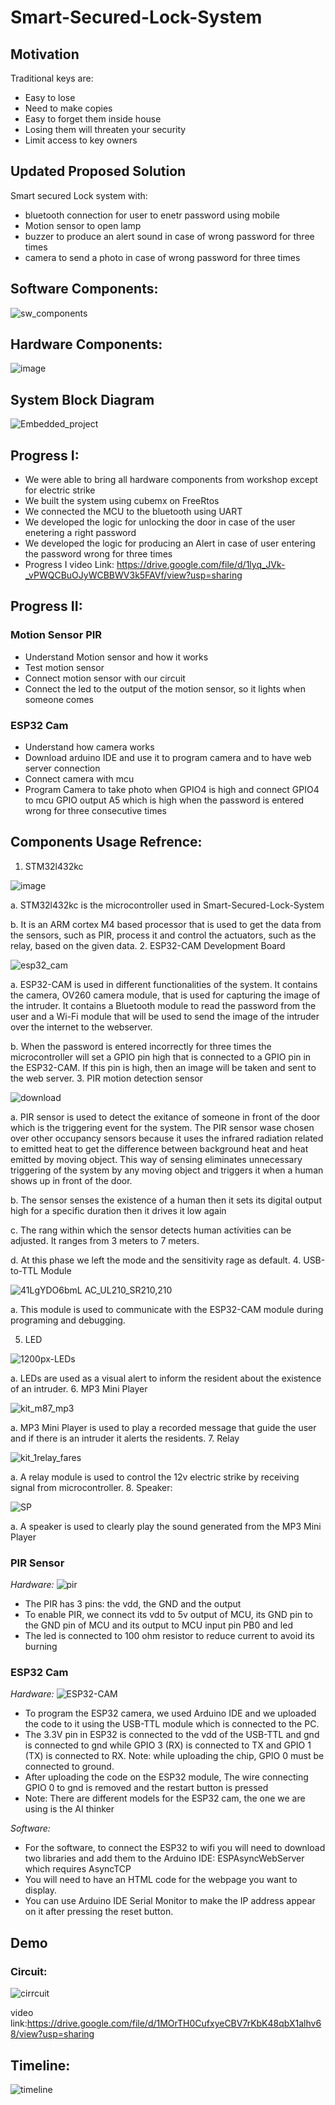 # Smart-Secured-Lock-System
## Motivation
Traditional  keys are:
* Easy to lose
* Need to make copies
* Easy to forget them inside house
* Losing them will threaten your security
* Limit access to key owners

## Updated Proposed Solution
Smart secured Lock system with:
* bluetooth connection for user to enetr password using mobile 
* Motion sensor to open lamp
* buzzer to produce an alert sound in case of wrong password for three times
* camera to send a photo in case of wrong password for three times 

## Software Components:
![sw_components](https://user-images.githubusercontent.com/79912650/144701500-cd07eb85-9777-4510-a015-72ce3d1c522b.png)

## Hardware Components:
![image](https://user-images.githubusercontent.com/72893623/143673083-8263de9f-b8ff-45a2-8655-3f077c83531c.png)

## System Block Diagram
![Embedded_project](https://user-images.githubusercontent.com/79912650/143672655-c7f22813-642c-4c53-a92b-fae39fb25447.png)

## Progress I:
* We were able to bring all hardware components from workshop except for electric strike
* We built the system using cubemx on FreeRtos
* We connected the MCU to the bluetooth using UART
* We developed the logic for unlocking the door in case of the user enetering a right password
* We developed the logic for  producing an Alert in case of user entering the password wrong for three times
* Progress I video Link: https://drive.google.com/file/d/1lyq_JVk-_vPWQCBuOJyWCBBWV3k5FAVf/view?usp=sharing

## Progress II:

### Motion Sensor PIR 
* Understand Motion sensor and how it works
* Test motion sensor 
* Connect motion sensor with our circuit 
* Connect the led to the output of the motion sensor, so it lights when someone comes 

### ESP32 Cam
* Understand how camera works
* Download arduino IDE and use it to program camera and to have  web server connection
* Connect camera with mcu
* Program Camera to take photo when GPIO4 is high and connect GPIO4 to mcu GPIO output A5 which is high when the password is entered wrong for three consecutive times


## Components Usage Refrence:
1.	STM32l432kc

![image](https://www.st.com/bin/ecommerce/api/image.PF263436.en.feature-description-include-personalized-no-cpn-large.jpg)

   a. STM32l432kc is the microcontroller used in Smart-Secured-Lock-System
 
   b.	It is an ARM cortex M4 based processor that is used to get the data from the sensors, such as PIR, process it and control the actuators, such as the relay, based on the          given data.
2.	ESP32-CAM Development Board

![esp32_cam](https://user-images.githubusercontent.com/60285497/144701594-a0dca91d-e736-4b81-b18b-a47df962c27c.jpg)


   a.	ESP32-CAM is used in different functionalities of the system. It contains the camera, OV260 camera module, that is used for capturing the image of the intruder. It              contains a Bluetooth module to read the password from the user and a Wi-Fi module that will be used to send the image of the intruder over the internet to the webserver. 
  
   b.	When the password is entered incorrectly for three times the microcontroller will set a GPIO pin high that is connected to a GPIO pin in the ESP32-CAM. If this pin is            high, then an image will be taken and sent to the web server. 
3.	PIR motion detection sensor 

![download](https://user-images.githubusercontent.com/60285497/144701620-39ae68fd-cf77-4aa1-aa0f-635919dfb6a4.jpg)


   a.	PIR sensor is used to detect the exitance of someone in front of the door which is the triggering event for the system. The PIR sensor wase chosen over other occupancy          sensors because it uses the infrared radiation related to emitted heat to get the difference between background heat and heat emitted by moving object. This way of              sensing eliminates unnecessary triggering of the system by any moving object and triggers it when a human shows up in front of the door.
  
   b.	The sensor senses the existence of a human then it sets its digital output high for a specific duration then it drives it low again 
   
   c.	The rang within which the sensor detects human activities can be adjusted. It ranges from 3 meters to 7 meters. 
   
   d.	At this phase we left the mode and the sensitivity rage as default.
4.	USB-to-TTL Module

![41LgYDO6bmL _AC_UL210_SR210,210_](https://user-images.githubusercontent.com/60285497/144702082-5b2308a6-3e94-4251-8310-a55d1c036465.jpg)

   a.	This module is used to communicate with the ESP32-CAM module during programing and debugging. 

5.	LED

![1200px-LEDs](https://user-images.githubusercontent.com/60285497/144701941-4b85bbec-9ad0-45e9-b623-e7a1c79f6231.jpg)

   a.	LEDs are used as a visual alert to inform the resident about the existence of an intruder.
6.	MP3 Mini Player

![kit_m87_mp3](https://user-images.githubusercontent.com/60285497/144701956-6f018099-d409-4bea-b128-e4d4a7d4a4f0.jpg)

   a.	MP3 Mini Player is used to play a recorded message that guide the user and if there is an intruder it alerts the residents.
7.	Relay

 ![kit_1relay_fares](https://user-images.githubusercontent.com/60285497/144701973-89608930-9884-48ff-916d-6daea87c7e03.jpg)

   a.	A relay module is used to control the 12v electric strike by receiving signal from microcontroller. 
8.	Speaker:

![SP](https://user-images.githubusercontent.com/60285497/144701982-5dfc3c32-8351-4595-962f-dc3ae2c6a48f.jpg)
 
   a.	A speaker is used to clearly play the sound generated from the MP3 Mini Player

### PIR Sensor
*Hardware:*
![pir](https://user-images.githubusercontent.com/72893623/144701244-761ec933-ca68-4a69-a43a-fc79aee4be14.jpeg)
* The PIR has 3 pins: the vdd, the GND and the output
* To enable PIR, we connect its vdd to 5v output of MCU, its GND pin to the GND pin of MCU and its output to MCU input pin PB0 and led
* The led is connected to 100 ohm resistor to reduce current to avoid its burning


### ESP32 Cam
*Hardware:*
![ESP32-CAM](https://user-images.githubusercontent.com/79912650/144700021-ad580082-ea06-44ee-b5a6-f8d23cd11f59.png)
* To program the ESP32 camera, we used Arduino IDE and we uploaded the code to it using the USB-TTL module which is connected to the PC. 
* The 3.3V pin in ESP32 is connected to the vdd of the USB-TTL and gnd is connected to gnd while GPIO 3 (RX) is connected to TX and GPIO 1 (TX) is connected to RX. 
Note: while uploading the chip, GPIO 0 must be connected to ground.
* After uploading the code on the ESP32 module, The wire connecting GPIO 0 to gnd is removed and the restart button is pressed
* Note: There are different models for the ESP32 cam, the one we are using is the AI thinker

*Software:*
* For the software, to connect the ESP32 to wifi you will need to download two libraries and add them to the Arduino IDE: ESPAsyncWebServer which requires AsyncTCP
* You will need to have an HTML code for the webpage you want to display.
* You can use  Arduino IDE Serial Monitor to make the IP address appear on it after pressing the reset button.


## Demo
### Circuit: 
![cirrcuit](https://user-images.githubusercontent.com/72893623/144700974-b3fc6eb1-14aa-4cde-aaba-31d21f1f79ae.jpeg)

video link:https://drive.google.com/file/d/1MOrTH0CufxyeCBV7rKbK48qbX1alhv68/view?usp=sharing

## Timeline:
![timeline](https://user-images.githubusercontent.com/79912650/144701475-2e2e0939-c0b8-454d-a3e0-8abb63f451fd.png)
